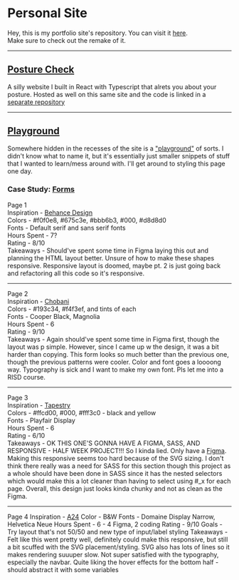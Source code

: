 # Personal Site

Hey, this is my portfolio site's repository. You can visit it [here](https://abao929.github.io).  
Make sure to check out the remake of it.

---

## [Posture Check](https://abao929.github.io/posture-check/)

A silly website I built in React with Typescript that alrets you about your posture. Hosted as well on this same site and the code is linked in a [separate repository](https://github.com/abao929/posture-check)

---

## [Playground](https://abao929.github.io/html/playground/)

Somewhere hidden in the recesses of the site is a ["playground"](https://abao929.github.io/html/playground/) of sorts. I didn't know what to name it, but it's essentially just smaller snippets of stuff that I wanted to learn/mess around with. I'll get around to styling this page one day.

### Case Study: [Forms](https://abao929.github.io/html/playground/forms/forms.html)

Page 1  
Inspiration - [Behance Design](https://www.behance.net/gallery/139962237/Industrial-Design-Portfolio-2022)  
Colors - #f0f0e8, #675c3e, #bbb6b3, #000, #d8d8d0  
Fonts - Default serif and sans serif fonts  
Hours Spent - 7?  
Rating - 8/10  
Takeaways - Should've spent some time in Figma laying this out and planning the HTML layout better.
Unsure of how to make these shapes responsive.
Responsive layout is doomed, maybe pt. 2 is just going back
and refactoring all this code so it's responsive.

---

Page 2  
Inspiration - [Chobani](https://www.chobani.com/)  
Colors - #193c34, #f4f3ef, and tints of each  
Fonts - Cooper Black, Magnolia  
Hours Spent - 6  
Rating - 9/10  
Takeaways - Again should've spent some time in Figma first, though the layout was p simple. However, since I came up w the design, it was a bit harder than copying.
This form looks so much better than the previous one, though the previous patterns were cooler. Color and font goes a loooong way. Typography is sick and I want to make my own font. Pls let me into a RISD course.

---

Page 3  
Inspiration - [Tapestry](https://www.tapestry.com/)  
Colors - #ffcd00, #000, #fff3c0 - black and yellow  
Fonts - Playfair Display  
Hours Spent - 6  
Rating - 6/10  
Takeaways - OK THIS ONE'S GONNA HAVE A FIGMA, SASS, AND RESPONSIVE - HALF WEEK PROJECT!!! So I kinda lied. Only have a [Figma](https://www.figma.com/file/7cmxxP2rDHfeB6BYVRFCg5/Form-3?node-id=0%3A1). Making this responsive seems too hard because of the SVG sizing. I don't think there really was a need for SASS for this section though this project as a whole should have been done in SASS since it has the nested selectors which would make this a lot cleaner than having to select using #\_x for each page. Overall, this design just looks kinda chunky and not as clean as the Figma.

---

Page 4
Inspiration - [A24](https://www.a24films.com/)
Color - B&W
Fonts - Domaine Display Narrow, Helvetica Neue
Hours Spent - 6 - 4 Figma, 2 coding
Rating - 9/10
Goals - Try layout that's not 50/50 and new type of input/label styling
Takeaways - Felt like this went pretty well, definitely could make this responsive, but still a bit scuffed with the SVG placement/styling. SVG also has lots of lines so it makes rendering suuuper slow. Not super satisfied with the typography, especially the navbar. Quite liking the hover effects for the bottom half - should abstract it with some variables
